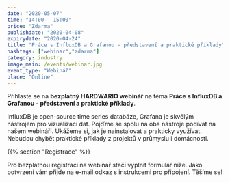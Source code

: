 ```yaml
---
date: "2020-05-07"
time: "14:00 - 15:00"
price: "Zdarma"
publishdate: "2020-04-08"
expirydate: "2020-04-24"
title: "Práce s InfluxDB a Grafanou - představení a praktické příklady"
hashtags: ["webinar","zdarma"]
category: industry
image_main: /events/webinar.jpg
event_type: "Webinář"
place: "Online"
---
```


Přihlaste se na **bezplatný HARDWARIO webinář** na téma **Práce s InfluxDB a Grafanou - představení a praktické příklady**.

InfluxDB je open-source time series databáze, Grafana je skvělým nástrojem pro vizualizaci dat. Pojďme se spolu na oba nástroje podívat na našem webináři. Ukážeme si, jak je nainstalovat a prakticky využívat. Nebudou chybět praktické příklady z projektů v průmyslu i domácnosti.

{{% section "Registrace" %}}

Pro bezplatnou registraci na webinář stačí vyplnit formulář níže. Jako potvrzení vám přijde na e-mail odkaz s instrukcemi pro připojení. Těšíme se!

<script charset="utf-8" type="text/javascript" src="//js.hsforms.net/forms/shell.js"></script>
<script>
  hbspt.forms.create({
	portalId: "5453210",
	formId: "c86864ec-9d39-4d79-89ec-1c592a3da97b"
});
</script>
